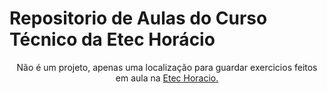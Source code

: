 # Repositorio de Aulas do Curso Técnico da Etec Horácio
<p align="center">Não é um projeto, apenas uma localização para guardar exercicios feitos em aula na <a href="etechoracio.com.br">Etec Horacio.</a></p>


